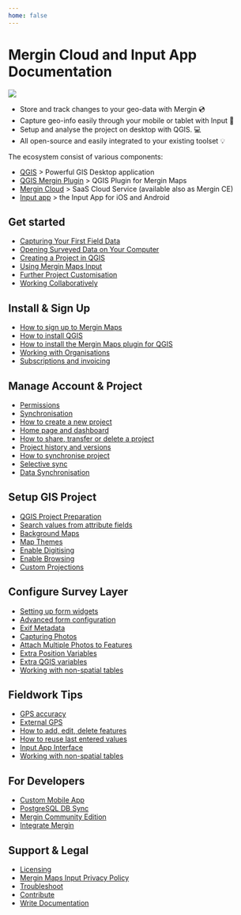 ```yaml
---
home: false
---
```



# Mergin Cloud and Input App Documentation

![](preview.jpeg)

- Store and track changes to your geo-data with Mergin :cd:
- Capture geo-info easily through your mobile or tablet with Input :iphone:
- Setup and analyse the project on desktop with QGIS. :computer:
- All open-source and easily integrated to your existing toolset :bulb:

<CommunityJoin />

The ecosystem consist of various components:
 - [QGIS](https://qgis.org/) > Powerful GIS Desktop application 
 - [QGIS Mergin Plugin](https://plugins.qgis.org/plugins/Mergin/) > QGIS Plugin for Mergin Maps
 - [Mergin Cloud](https://public.cloudmergin.com) > SaaS Cloud Service (available also as Mergin CE)
 - [Input app](https://inputapp.io) > the Input App for iOS and Android
 
## Get started 

<AppDownload />

- [Capturing Your First Field Data](./tutorials/capturing-first-data/index.md)
- [Opening Surveyed Data on Your Computer](./tutorials/opening-surveyed-data-on-your-computer/index.md)
- [Creating a Project in QGIS](./tutorials/creating-a-project-in-qgis/index.md)
- [Using Mergin Maps Input](./tutorials/mobile/index.md)
- [Further Project Customisation](./tutorials/further-project-customisation/index.md)
- [Working Collaboratively](./tutorials/working-collaboratively/index.md)

## Install & Sign Up
- [How to sign up to Mergin Maps](./setup/sign-up-to-mergin-maps/)
- [How to install QGIS](./setup/install-qgis/)
- [How to install the Mergin Maps plugin for QGIS](./setup/install-mergin-maps-plugin-for-qgis/)
- [Working with Organisations](./setup/working-with-organisations/)
- [Subscriptions and invoicing](./setup/subscriptions/)

## Manage Account & Project
- [Permissions](./manage/permissions/)
- [Synchronisation](./manage/synchronisation/)
- [How to create a new project](./manage/create-project/)
- [Home page and dashboard](./manage/dashboard/)
- [How to share, transfer or delete a project](./manage/project-advanced/)
- [Project history and versions](./manage/project-details/)
- [How to synchronise project](./manage/plugin-sync-project/)
- [Selective sync](./manage/selective_sync/)
- [Data Synchronisation](./manage/data_sync/)

## Setup GIS Project
- [QGIS Project Preparation](./gis/features/)
- [Search values from attribute fields](./gis/search_data/)
- [Background Maps](./gis/settingup_background_map/)
- [Map Themes](./gis/setup_themes/)
- [Enable Digitising](./gis/enable_digitising/)
- [Enable Browsing](./gis/enable_browsing/)
- [Custom Projections](./gis/proj/)

## Configure Survey Layer
- [Setting up form widgets](./layer/settingup_forms/)
- [Advanced form configuration](./layer/settingup_forms_settings/)
- [Exif Metadata](./layer/exif_metadata/)
- [Capturing Photos](./layer/settingup_forms_photo/)
- [Attach Multiple Photos to Features](./layer/attach-multiple-photos-to-features/)
- [Extra Position Variables](./layer/position_variables/)
- [Extra QGIS variables](./layer/plugin-variables/)
- [Working with non-spatial tables](./layer/working_with_nonspatial_data/)

## Fieldwork Tips
- [GPS accuracy](./field/gps_accuracy/)
- [External GPS](./field/external_gps/)
- [How to add, edit, delete features](./field/input_features/)
- [How to reuse last entered values](./field/reuse-last-values/)
- [Input App Interface](./field/input_ui/)
- [Working with non-spatial tables](./layer/working_with_nonspatial_data/)

## For Developers
- [Custom Mobile App](./dev/customapp/)
- [PostgreSQL DB Sync](./dev/dbsync/)
- [Mergin Community Edition](./dev/mergince/)
- [Integrate Mergin](./dev/integration/)

## Support & Legal
- [ Licensing](./misc/licensing/)
- [Mergin Maps Input Privacy Policy](./misc/privacy/)
- [Troubleshoot](./misc/troubleshoot/)
- [Contribute](./misc/contribute/)
- [Write Documentation](./misc/write-docs/index.md)

